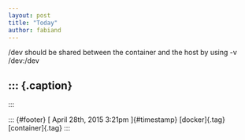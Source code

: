 ```yaml
---
layout: post
title: "Today"
author: fabiand
---
```



/dev should be shared between the container and the host by using -v
/dev:/dev

::: {.caption}
---
:::

::: {#footer}
[ April 28th, 2015 3:21pm ]{#timestamp} [docker]{.tag} [container]{.tag}
:::
